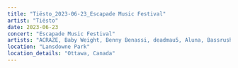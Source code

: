 ```yaml
---
title: "Tiësto_2023-06-23_Escapade Music Festival"
artist: "Tiësto"
date: 2023-06-23
concert: "Escapade Music Festival"
artists: "ACRAZE, Baby Weight, Benny Benassi, deadmau5, Aluna, Bassrush Experience, Afrojack, A-Trak, Alec Monopoly, Alesso, Andrew Bayer, Apashe"
location: "Lansdowne Park"
location_details: "Ottawa, Canada"
---
```

